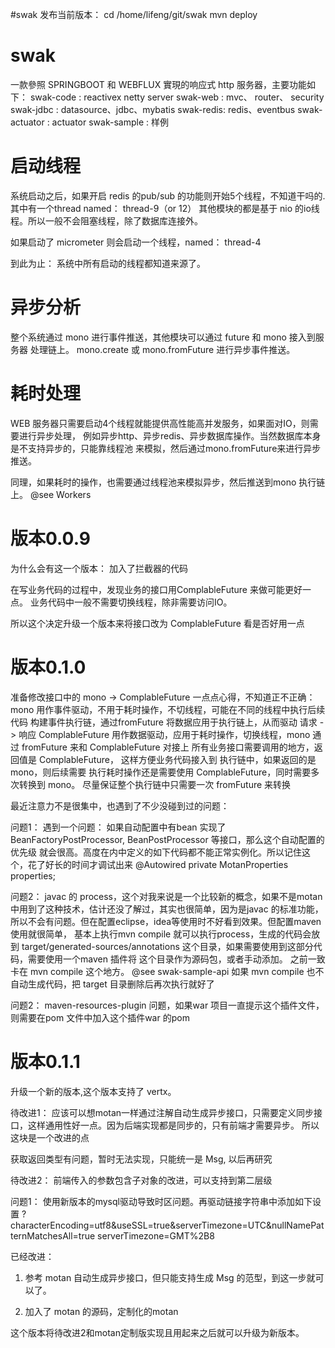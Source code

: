 #swak
发布当前版本：
cd /home/lifeng/git/swak
mvn deploy

# swak
一款參照 SPRINGBOOT 和 WEBFLUX 實現的响应式 http 服务器，主要功能如下：
swak-code : reactivex netty server
swak-web  : mvc、 router、 security
swak-jdbc : datasource、jdbc、mybatis
swak-redis: redis、eventbus
swak-actuator : actuator
swak-sample : 样例

# 启动线程
系统启动之后，如果开启 redis 的pub/sub 的功能则开始5个线程，不知道干吗的. 其中有一个thread 
named： thread-9（or 12）
其他模块的都是基于 nio 的io线程。所以一般不会阻塞线程，除了数据库连接外。

如果启动了 micrometer 则会启动一个线程，named： thread-4 

到此为止： 系统中所有启动的线程都知道来源了。


# 异步分析
整个系统通过 mono 进行事件推送，其他模块可以通过 future 和 mono 接入到服务器
处理链上。
mono.create 或 mono.fromFuture 进行异步事件推送。

# 耗时处理
WEB 服务器只需要启动4个线程就能提供高性能高并发服务，如果面对IO，则需要进行异步处理，
例如异步http、异步redis、异步数据库操作。当然数据库本身是不支持异步的，只能靠线程池
来模拟，然后通过mono.fromFuture来进行异步推送。

同理，如果耗时的操作，也需要通过线程池来模拟异步，然后推送到mono 执行链上。
@see Workers


# 版本0.0.9
为什么会有这一个版本：
加入了拦截器的代码

在写业务代码的过程中，发现业务的接口用ComplableFuture 来做可能更好一点。
业务代码中一般不需要切换线程，除非需要访问IO。

所以这个决定升级一个版本来将接口改为 ComplableFuture 看是否好用一点

# 版本0.1.0
准备修改接口中的 mono -> ComplableFuture
一点点心得，不知道正不正确：
mono             用作事件驱动，不用于耗时操作，不切线程，可能在不同的线程中执行后续代码
构建事件执行链，通过fromFuture 将数据应用于执行链上，从而驱动 请求 -> 响应
ComplableFuture  用作数据驱动，应用于耗时操作，切换线程，mono 通过 fromFuture 来和 ComplableFuture 对接上
所有业务接口需要调用的地方，返回值是 ComplableFuture， 这样方便业务代码接入到 执行链中，如果返回的是mono，则后续需要
执行耗时操作还是需要使用 ComplableFuture，同时需要多次转换到 mono。
尽量保证整个执行链中只需要一次 fromFuture 来转换

最近注意力不是很集中，也遇到了不少没碰到过的问题：

问题1：
遇到一个问题： 如果自动配置中有bean 实现了 BeanFactoryPostProcessor, BeanPostProcessor 等接口，那么这个自动配置的优先级
就会很高。高度在内中定义的如下代码都不能正常实例化。所以记住这个，花了好长的时间才调试出来
@Autowired
private MotanProperties properties;

问题2：
javac 的 process，这个对我来说是一个比较新的概念，如果不是motan中用到了这种技术，估计还没了解过，其实也很简单，因为是javac 的标准功能，所以不会有问题。但在配置eclipse，idea等使用时不好看到效果。但配置maven 使用就很简单，
基本上执行mvn compile 就可以执行process，生成的代码会放到 target/generated-sources/annotations 这个目录，如果需要使用到这部分代码，需要使用一个maven 插件将 这个目录作为源码包，或者手动添加。
之前一致卡在 mvn compile 这个地方。 @see swak-sample-api
如果 mvn compile  也不自动生成代码，把 target 目录删除后再次执行就好了

问题2：
maven-resources-plugin 问题，如果war 项目一直提示这个插件文件，则需要在pom 文件中加入这个插件war 的pom 

# 版本0.1.1
升级一个新的版本,这个版本支持了 vertx。

待改进1：
应该可以想motan一样通过注解自动生成异步接口，只需要定义同步接口，这样通用性好一点。因为后端实现都是同步的，只有前端才需要异步。
所以这块是一个改进的点

获取返回类型有问题，暂时无法实现，只能统一是 Msg, 以后再研究

待改进2：
前端传入的参数包含子对象的改进，可以支持到第二层级

问题1：
使用新版本的mysql驱动导致时区问题。再驱动链接字符串中添加如下设置
?characterEncoding=utf8&useSSL=true&serverTimezone=UTC&nullNamePatternMatchesAll=true
serverTimezone=GMT%2B8

已经改进： 
1. 参考 motan 自动生成异步接口，但只能支持生成 Msg 的范型，到这一步就可以了。

2. 加入了 motan 的源码，定制化的motan

这个版本将待改进2和motan定制版实现且用起来之后就可以升级为新版本。